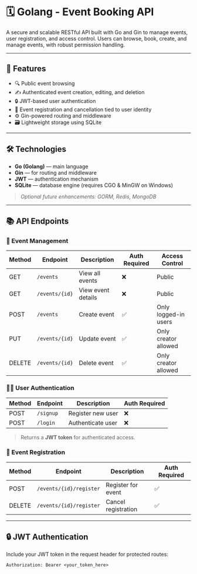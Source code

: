 # 🗓️ Golang - Event Booking API

A secure and scalable RESTful API built with Go and Gin to manage events, user registration, and access control. Users can browse, book, create, and manage events, with robust permission handling.

---

## 🚀 Features

- 🔍 Public event browsing
- ✍️ Authenticated event creation, editing, and deletion
- 🔒 JWT-based user authentication
- 📌 Event registration and cancellation tied to user identity
- ⚙️ Gin-powered routing and middleware
- 🗃️ Lightweight storage using SQLite

---

## 🛠️ Technologies

- **Go (Golang)** — main language
- **Gin** — for routing and middleware
- **JWT** — authentication mechanism
- **SQLite** — database engine (requires CGO & MinGW on Windows)

> _Optional future enhancements: GORM, Redis, MongoDB_

---

## 📚 API Endpoints

### 🎉 Event Management

| Method | Endpoint            | Description               | Auth Required | Access Control         |
|--------|---------------------|---------------------------|----------------|------------------------|
| GET    | `/events`           | View all events           | ❌             | Public                 |
| GET    | `/events/{id}`      | View event details        | ❌             | Public                 |
| POST   | `/events`           | Create event              | ✅             | Only logged-in users   |
| PUT    | `/events/{id}`      | Update event              | ✅             | Only creator allowed   |
| DELETE | `/events/{id}`      | Delete event              | ✅             | Only creator allowed   |

### 🙍‍♂️ User Authentication

| Method | Endpoint   | Description         | Auth Required |
|--------|------------|---------------------|---------------|
| POST   | `/signup`  | Register new user   | ❌            |
| POST   | `/login`   | Authenticate user   | ❌            |

> Returns a **JWT token** for authenticated access.

### 📝 Event Registration

| Method | Endpoint                    | Description           | Auth Required |
|--------|-----------------------------|-----------------------|---------------|
| POST   | `/events/{id}/register`     | Register for event    | ✅            |
| DELETE | `/events/{id}/register`     | Cancel registration   | ✅            |

---

## 🔒 JWT Authentication

Include your JWT token in the request header for protected routes:

```http
Authorization: Bearer <your_token_here>
